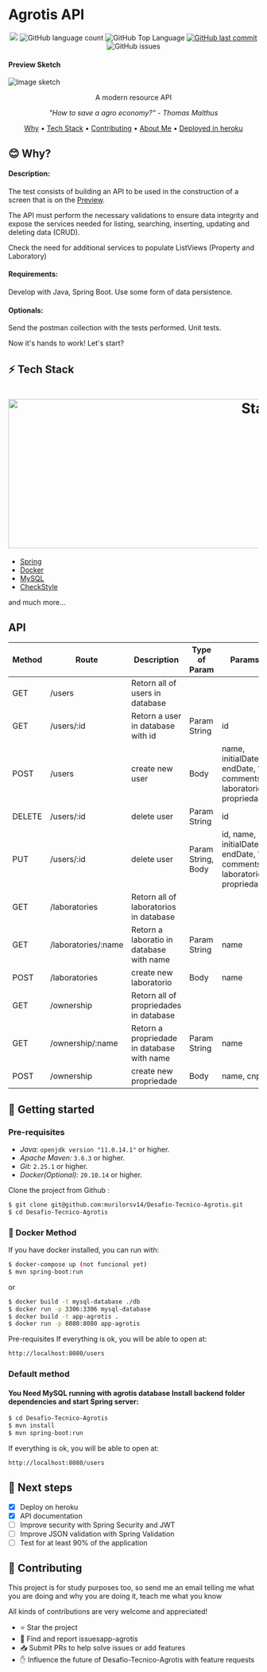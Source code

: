 # Agrotis API

<p align="center">
  <a href="https://codeclimate.com/github/murilorsv14/Desafio-Tecnico-Agrotis/maintainability"><img src="https://api.codeclimate.com/v1/badges/d1cb27ba7514651179e9/maintainability" /></a>
  <img alt="GitHub language count" src="https://img.shields.io/github/languages/count/murilorsv14/Desafio-Tecnico-Agrotis?color=6E40C9">
  <img alt="GitHub Top Language" src="https://img.shields.io/github/languages/top/murilorsv14/Desafio-Tecnico-Agrotis?color=6E40C9">
  <a href="https://github.com/murilorsv14/Delivery-App/commits/main">
    <img alt="GitHub last commit" src="https://img.shields.io/github/last-commit/murilorsv14/Desafio-Tecnico-Agrotis?color=6E40C9">
  </a>
  <img alt="GitHub issues" src="https://img.shields.io/github/issues/murilorsv14/Desafio-Tecnico-Agrotis">
</p>

#### Preview Sketch
<img src="https://github.com/murilorsv14/Desafio-Tecnico-Agrotis/blob/main/print.png?raw=true" width="auto" title="Image sketch">

<p align="center">A modern resource API</p>

<p align="center"><i> "How to save a agro economy?" - Thomas Malthus </i> </p>

<p align="center">
  <a href="#-why">Why</a> •
  <a href="#-tech-stack">Tech Stack</a> •
  <a href="#-contributing">Contributing</a> •
  <a href="https://github.com/murilorsv14">About Me</a> •
  <a href="https://agrotis-api-2765.herokuapp.com/">Deployed in heroku</a>
</p>

## 😊 **Why?**

<h4>Description:</h4>
<p>
The test consists of building an API to be used in the construction of a screen that is on the <a href="#-Preview Sketch">Preview</a>.

The API must perform the necessary validations to ensure data integrity and
expose the services needed for listing, searching, inserting, updating and deleting
data (CRUD).

Check the need for additional services to populate ListViews (Property and Laboratory)
</p>
<h4>Requirements:</h4>
<p>
Develop with Java, Spring Boot.
Use some form of data persistence.
</p>

<h4>Optionals:</h4>
<p>
Send the postman collection with the tests performed.
Unit tests.
</p>

Now it's hands to work! Let's start?

## ⚡ **Tech Stack**

<h1 align="center">
  <img src="https://miro.medium.com/max/1185/1*gbOHRlqC7Nha-omsHMIBRw.png" alt="Stack" height="300" width="1000">
  <br>
</h1>

- [Spring](https://spring.io/)
- [Docker](https://www.docker.com/)
- [MySQL](https://www.mysql.com/)
- [CheckStyle](https://checkstyle.sourceforge.io/)

and much more...

## API

| Method | Route | Description | Type of Param | Params |
|-------| ------ | ---- | ------ | ---- | 
|GET| /users       |  Retorn all of users in database    |  |  |
|GET| /users/:id       |  Retorn a user in database with id  |   Param String   |  id  |
|POST| /users       |   create new user   |   Body    |   name, initialDate, endDate, ?comments, laboratorio, propriedade   |
|DELETE| /users/:id       |   delete user   |   Param String   |   id   |
|PUT| /users/:id       |   delete user   |   Param String, Body   |   id, name, initialDate, endDate, ?comments, laboratorio, propriedade   |
|GET| /laboratories       |  Retorn all of laboratorios in database    |  |  |
|GET| /laboratories/:name       |  Retorn a laboratio in database with name    |   Param String   |  name  |
|POST| /laboratories       |   create new laboratorio   |   Body    |  name   |
|GET| /ownership       |  Retorn all of propriedades in database    |  |  |
|GET| /ownership/:name       |  Retorn a propriedade in database with name    |   Param String   |  name  |
|POST| /ownership       |   create new propriedade   |   Body    |  name, cnpj   |

## 🏃 Getting started

### Pre-requisites

- _Java:_ `openjdk version "11.0.14.1"` or higher.
- _Apache Maven:_ `3.6.3` or higher.
- _Git:_ `2.25.1` or higher.
- _Docker(Optional):_ `20.10.14` or higher.

Clone the project from Github :

```sh
$ git clone git@github.com:murilorsv14/Desafio-Tecnico-Agrotis.git
$ cd Desafio-Tecnico-Agrotis
```

### 🐳 Docker Method

If you have docker installed, you can run with:

```sh 
$ docker-compose up (not funcional yet)
$ mvn spring-boot:run
```

or

```sh 
$ docker build -t mysql-database ./db
$ docker run -p 3306:3306 mysql-database
$ docker build -t app-agrotis .
$ docker run -p 8080:8080 app-agrotis
```

Pre-requisites
If everything is ok, you will be able to open at:

```bash
http://localhost:8080/users
```

### Default method

#### You Need MySQL running with agrotis database Install backend folder dependencies and start Spring server:

```sh
$ cd Desafio-Tecnico-Agrotis
$ mvn install
$ mvn spring-boot:run
```

If everything is ok, you will be able to open at:

```bash
http://localhost:8080/users
```

## 👣 Next steps

- [X] Deploy on heroku
- [X] API documentation
- [ ] Improve security with Spring Security and JWT
- [ ] Improve JSON validation with Spring Validation
- [ ] Test for at least 90% of the application

## 🤝 **Contributing**

This project is for study purposes too, so send me an email telling me what you are doing and why you are doing it, teach me what you know

All kinds of contributions are very welcome and appreciated!

- ⭐️ Star the project
- 🐛 Find and report issuesapp-agrotis
- 📥 Submit PRs to help solve issues or add features
- ✋ Influence the future of Desafio-Tecnico-Agrotis with feature requests

<!-- To learn how to contribute, read the [Contributing Guide](/CONTRIBUTING.md) before making the pull request. -->

<!-- To learn a little more about the implemented architecture, read the [Architecture Design](/ARCHITECTURE.md). -->
